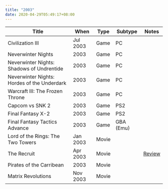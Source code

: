 ```yaml
---
title: "2003"
date: 2020-04-29T05:49:17+08:00
---
```


| Title | When | Type | Subtype | Notes |
|---|---|---|---|---|
| Civilization III | Jul 2003 | Game | PC |  |
| Neverwinter Nights | 2003 | Game | PC |  |
| Neverwinter Nights: Shadows of Undrentide | 2003 | Game | PC |  |
| Neverwinter Nights: Hordes of the Underdark | 2003 | Game | PC |  |
| Warcraft III: The Frozen Throne | 2003 | Game | PC |  |
| Capcom vs SNK 2 | 2003 | Game | PS2 |  |
| Final Fantasy X-2 | 2003 | Game | PS2 |  |
| Final Fantasy Tactics Advance | 2003 | Game | GBA (Emu) |  |
| Lord of the Rings: The Two Towers | Jan 2003 | Movie | | |
| The Recruit | Apr 2003 | Movie | | [Review](/2003/04/the-recruit/) |
| Pirates of the Carribean | 2003 | Movie | | |
| Matrix Revolutions | Nov 2003 | Movie | | |
